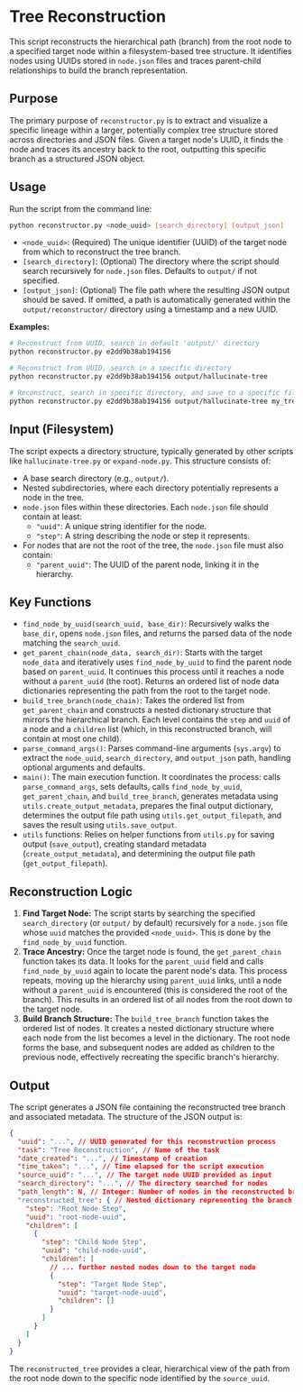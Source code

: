 # Tree Reconstruction

This script reconstructs the hierarchical path (branch) from the root node to a specified target node within a filesystem-based tree structure. It identifies nodes using UUIDs stored in `node.json` files and traces parent-child relationships to build the branch representation.

## Purpose

The primary purpose of `reconstructor.py` is to extract and visualize a specific lineage within a larger, potentially complex tree structure stored across directories and JSON files. Given a target node's UUID, it finds the node and traces its ancestry back to the root, outputting this specific branch as a structured JSON object.

## Usage

Run the script from the command line:

```bash
python reconstructor.py <node_uuid> [search_directory] [output_json]
```

*   `<node_uuid>`: (Required) The unique identifier (UUID) of the target node from which to reconstruct the tree branch.
*   `[search_directory]`: (Optional) The directory where the script should search recursively for `node.json` files. Defaults to `output/` if not specified.
*   `[output_json]`: (Optional) The file path where the resulting JSON output should be saved. If omitted, a path is automatically generated within the `output/reconstructor/` directory using a timestamp and a new UUID.

**Examples:**

```bash
# Reconstruct from UUID, search in default 'output/' directory
python reconstructor.py e2dd9b38ab194156

# Reconstruct from UUID, search in a specific directory
python reconstructor.py e2dd9b38ab194156 output/hallucinate-tree

# Reconstruct, search in specific directory, and save to a specific file
python reconstructor.py e2dd9b38ab194156 output/hallucinate-tree my_tree.json
```

## Input (Filesystem)

The script expects a directory structure, typically generated by other scripts like `hallucinate-tree.py` or `expand-node.py`. This structure consists of:

*   A base search directory (e.g., `output/`).
*   Nested subdirectories, where each directory potentially represents a node in the tree.
*   `node.json` files within these directories. Each `node.json` file should contain at least:
    *   `"uuid"`: A unique string identifier for the node.
    *   `"step"`: A string describing the node or step it represents.
*   For nodes that are not the root of the tree, the `node.json` file must also contain:
    *   `"parent_uuid"`: The UUID of the parent node, linking it in the hierarchy.

## Key Functions

*   `find_node_by_uuid(search_uuid, base_dir)`: Recursively walks the `base_dir`, opens `node.json` files, and returns the parsed data of the node matching the `search_uuid`.
*   `get_parent_chain(node_data, search_dir)`: Starts with the target `node_data` and iteratively uses `find_node_by_uuid` to find the parent node based on `parent_uuid`. It continues this process until it reaches a node without a `parent_uuid` (the root). Returns an ordered list of node data dictionaries representing the path from the root to the target node.
*   `build_tree_branch(node_chain)`: Takes the ordered list from `get_parent_chain` and constructs a nested dictionary structure that mirrors the hierarchical branch. Each level contains the `step` and `uuid` of a node and a `children` list (which, in this reconstructed branch, will contain at most one child).
*   `parse_command_args()`: Parses command-line arguments (`sys.argv`) to extract the `node_uuid`, `search_directory`, and `output_json` path, handling optional arguments and defaults.
*   `main()`: The main execution function. It coordinates the process: calls `parse_command_args`, sets defaults, calls `find_node_by_uuid`, `get_parent_chain`, and `build_tree_branch`, generates metadata using `utils.create_output_metadata`, prepares the final output dictionary, determines the output file path using `utils.get_output_filepath`, and saves the result using `utils.save_output`.
*   `utils` functions: Relies on helper functions from `utils.py` for saving output (`save_output`), creating standard metadata (`create_output_metadata`), and determining the output file path (`get_output_filepath`).

## Reconstruction Logic

1.  **Find Target Node:** The script starts by searching the specified `search_directory` (or `output/` by default) recursively for a `node.json` file whose `uuid` matches the provided `<node_uuid>`. This is done by the `find_node_by_uuid` function.
2.  **Trace Ancestry:** Once the target node is found, the `get_parent_chain` function takes its data. It looks for the `parent_uuid` field and calls `find_node_by_uuid` again to locate the parent node's data. This process repeats, moving up the hierarchy using `parent_uuid` links, until a node without a `parent_uuid` is encountered (this is considered the root of the branch). This results in an ordered list of all nodes from the root down to the target node.
3.  **Build Branch Structure:** The `build_tree_branch` function takes the ordered list of nodes. It creates a nested dictionary structure where each node from the list becomes a level in the dictionary. The root node forms the base, and subsequent nodes are added as children to the previous node, effectively recreating the specific branch's hierarchy.

## Output

The script generates a JSON file containing the reconstructed tree branch and associated metadata. The structure of the JSON output is:

```json
{
  "uuid": "...", // UUID generated for this reconstruction process
  "task": "Tree Reconstruction", // Name of the task
  "date_created": "...", // Timestamp of creation
  "time_taken": "...", // Time elapsed for the script execution
  "source_uuid": "...", // The target node UUID provided as input
  "search_directory": "...", // The directory searched for nodes
  "path_length": N, // Integer: Number of nodes in the reconstructed branch
  "reconstructed_tree": { // Nested dictionary representing the branch
    "step": "Root Node Step",
    "uuid": "root-node-uuid",
    "children": [
      {
        "step": "Child Node Step",
        "uuid": "child-node-uuid",
        "children": [
          // ... further nested nodes down to the target node
          {
            "step": "Target Node Step",
            "uuid": "target-node-uuid",
            "children": []
          }
        ]
      }
    ]
  }
}
```

The `reconstructed_tree` provides a clear, hierarchical view of the path from the root node down to the specific node identified by the `source_uuid`.